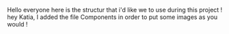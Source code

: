 Hello everyone here is the structur that i'd like we to use during this project !
hey Katia, I added the file Components in order to put some images as you would !
